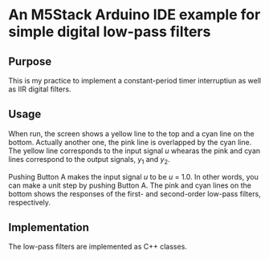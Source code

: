# An M5Stack Arduino IDE example for simple digital low-pass filters

## Purpose
This is my practice to implement a constant-period timer interruptiun as well as IIR digital filters.

## Usage
When run, the screen shows a yellow line to the top and a cyan line on the bottom. Actually another one, the pink line is overlapped by the cyan line. The yellow line corresponds to the input signal $u$ whearas the pink and cyan lines correspond to the output signals, $y_{1}$ and $y_{2}$.

Pushing Button A makes the input signal $u$ to be $u$ = 1.0. In other words, you can make a unit step by pushing Button A. The pink and cyan lines on the bottom shows the responses of the first- and second-order low-pass filters, respectively.

## Implementation
The low-pass filters are implemented as C++ classes.
